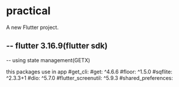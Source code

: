 # practical

A new Flutter project.

## -- flutter 3.16.9(flutter sdk)

-- using state management(GETX)

this packages use in app
    #get_cli:
    #get: ^4.6.6
    #floor: ^1.5.0
    #sqflite: ^2.3.3+1
    #dio: ^5.7.0
    #flutter_screenutil: ^5.9.3
    #shared_preferences:
